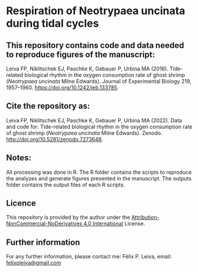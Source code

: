 # Respiration of Neotrypaea uncinata during tidal cycles

## This repository contains code and data needed to reproduce figures of the manuscript: 

Leiva FP, Niklitschek EJ, Paschke K, Gebauer P, Urbina MA (2016). Tide-related biological rhythm in the oxygen consumption rate of ghost shrimp (<i>Neotrypaea uncinata</i> Milne Edwards). Journal of Experimental Biology 219, 1957–1960. https://doi.org/10.1242/jeb.133785.

## Cite the repository as:

Leiva FP, Niklitschek EJ, Paschke K, Gebauer P, Urbina MA (2022). Data and code for: Tide-related biological rhythm in the oxygen consumption rate of ghost shrimp (<i>Neotrypaea uncinata</i> Milne Edwards). Zenodo. http://doi.org/10.5281/zenodo.7273648.
 
## Notes:
All processing was done in R. The R folder contains the scripts to reproduce the analyzes and generate figures presented in the manuscript. The outputs folder contains the output files of each R scripts.   

## Licence
This repository is provided by the author under the [Attribution-NonCommercial-NoDerivatives 4.0 International](https://creativecommons.org/licenses/by-nc-nd/4.0/) License.

## Further information
For any further information, please contact me: Félix P. Leiva, email: felixpleiva@gmail.com
